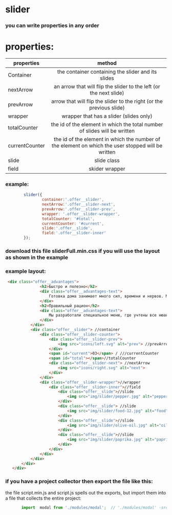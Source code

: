 # slider

### you can write properties in any order

# properties:
| properties | method|
| ------------- |:-------------:|
| Container       | the container containing the slider and its slides|
| nextArrow      | an arrow that will flip the slider to the left (or the next slide) | 
| prevArrow      |arrow that will flip the slider to the right (or the previous slide)     | 
|  wrapper | wrapper that has a slider (slides only)      |
| totalCounter | the id of the element in which the total number of slides will be written    |
| currentCounter | the id of the element in which the number of the element on which the user stopped will be written  |
| slide |  slide class  |
| field |  skider wrapper  |


### example: 

```javascript
        slider({
                container:'.offer__slider',
                nextArrow:'.offer__slider-next',
                prevArrow:'.offer__slider-prev',
                wrapper: '.offer__slider-wrapper',
                totalCounter: '#total',
                currentCounter: '#current',
                slide:'.offer__slide',
                field:'.offer__slider-inner'
        });

```

### download this file sliderFull.min.css if you will use the layout as shown in the example

### example layout:
 
 ``` HTML
  <div class="offer__advantages">
                <h2>Быстро и полезно</h2>
                <div class="offer__advantages-text">
                    Готовка дома занимает много сил, времени и нервов. Мы привозим еду сразу на целый день, и ты можешь действовать так, как тебе удобно, не подстраиваясь ни под кого и будучи уверенным в качестве продукта!
                </div>
                <h2>Правильный рацион</h2>
                <div class="offer__advantages-text">
                    Мы разработали специальное меню, где учтены все нюансы правильного питания, от баланса БЖУ до их приготовления и дробления рациона.
                </div>
            </div>
            <div class="offer__slider"> //container
                <div class="offer__slider-counter">
                    <div class="offer__slider-prev">
                        <img src="icons/left.svg" alt="prev"> //prevArrow
                    </div>
                    <span id="current">03</span> / ///currentCounter
                    <span id="total"></span>//totalCounter
                    <div class="offer__slider-next"> //nextArrow
                        <img src="icons/right.svg" alt="next">
                    </div>
                </div>
                <div class="offer__slider-wrapper">//wrapper
                    <div class="offer__slider-inner">//field
                        <div class="offer__slide">//slide
                            <img src="img/slider/pepper.jpg" alt="pepper">
                        </div>
                        <div class="offer__slide"> //slide
                            <img src="img/slider/food-12.jpg" alt="food">
                        </div>
                        <div class="offer__slide">//slide
                            <img src="img/slider/olive-oil.jpg" alt="oil">
                        </div>
                        <div class="offer__slide">//slide
                            <img src="img/slider/paprika.jpg" alt="paprika">
                        </div>
                    </div>
                </div>
            </div>
        </div>
    </div>
 
 ```
 
 ### if you have a project collector then export the file like this:
 the file script.min.js and script.js spells out the exports, but import them into a file that collects the entire project:
 ```javascript
        import  modal from './modules/modal';  // './modules/modal' -src in which the slider file lies
 ```
